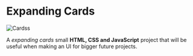 <h1>Expanding Cards</h1> 

![Cardss](https://user-images.githubusercontent.com/110572346/209495950-d05ee2ca-818f-4bf9-8318-18794cb4e00f.gif)

A *expanding cards* small **HTML, CSS and JavaScript** project that will be useful when making an UI for bigger future projects.

